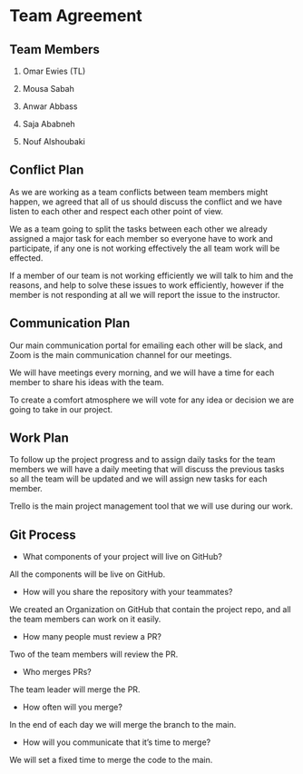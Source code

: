 # Team Agreement

## Team Members

1. Omar Ewies (TL)

2. Mousa Sabah

3. Anwar Abbass

4. Saja Ababneh

5. Nouf Alshoubaki

## Conflict Plan

As we are working as a team conflicts between team members might happen, we agreed that all of us should discuss the conflict and we have listen to each other and respect each other point of view.

We as a team going to split the tasks between each other we already assigned a major task for each member so everyone have to work and participate, if any one is not working effectively the all team work will be effected.

If a member of our team is not working efficiently we will talk to him and the reasons, and help to solve these issues to work efficiently, however if the member is not responding at all we will report the issue to the instructor.


## Communication Plan

Our main communication portal for emailing each other will be slack, and Zoom is the main communication channel for our meetings.

We will have meetings every morning, and we will have a time for each member to share his ideas with the team.

To create a comfort atmosphere we will vote for any idea or decision we are going to take in our project.

## Work Plan

To follow up the project progress and to assign daily tasks for the team members we will have a daily meeting that will discuss the previous tasks so all the team will be updated and we will assign new tasks for each member. 

Trello is the main project management tool that we will use during our work.



## Git Process


* What components of your project will live on GitHub?

All the components will be live on GitHub. 



* How will you share the repository with your teammates?

We created an Organization on GitHub that contain the project repo, and all the team members can work on it easily.



* How many people must review a PR?

Two of the team members will review the PR.

* Who merges PRs?

The team leader will merge the PR.


* How often will you merge?

In the end of each day we will merge the branch to the main.

* How will you communicate that it’s time to merge?

We will set a fixed time to merge the code to the main.

















